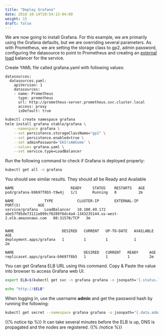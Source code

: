 ```yaml
---
title: "Deploy Grafana"
date: 2018-10-14T20:54:13-04:00
weight: 15
draft: false
---
```


We are now going to install Grafana. For this example, we are primarily using the Grafana defaults,
but we are overriding several parameters. As with Prometheus, we are setting the storage class
to gp2, admin password, configuring the datasource to point to Prometheus and creating an
[external load](https://kubernetes.io/docs/tasks/access-application-cluster/create-external-load-balancer/)
balancer for the service.

Create YAML file called grafana.yaml with following values:

```
datasources:
  datasources.yaml:
    apiVersion: 1
    datasources:
    - name: Prometheus
      type: prometheus
      url: http://prometheus-server.prometheus.svc.cluster.local
      access: proxy
      isDefault: true
```

```bash
kubectl create namespace grafana
helm install grafana stable/grafana \
    --namespace grafana \
    --set persistence.storageClassName="gp2" \
    --set persistence.enabled=true \
    --set adminPassword='EKS!sAWSome' \
    --values grafana.yaml \
    --set service.type=LoadBalancer
```

Run the following command to check if Grafana is deployed properly:

```bash
kubectl get all -n grafana
```

You should see similar results. They should all be Ready and Available

```text
NAME                          READY     STATUS    RESTARTS   AGE
pod/grafana-b9697f8b5-t9w4j   1/1       Running   0          2m

NAME              TYPE           CLUSTER-IP       EXTERNAL-IP                                                               PORT(S)        AGE
service/grafana   LoadBalancer   10.100.49.172   abe57f85de73111e899cf0289f6dc4a4-1343235144.us-west-2.elb.amazonaws.com   80:31570/TCP   3m


NAME                      DESIRED   CURRENT   UP-TO-DATE   AVAILABLE   AGE
deployment.apps/grafana   1         1         1            1           2m

NAME                                DESIRED   CURRENT   READY     AGE
replicaset.apps/grafana-b9697f8b5   1         1         1         2m
```

You can get Grafana ELB URL using this command. Copy & Paste the value into browser to access Grafana web UI.

```bash
export ELB=$(kubectl get svc -n grafana grafana -o jsonpath='{.status.loadBalancer.ingress[0].hostname}')

echo "http://$ELB"
```

When logging in, use the username **admin** and get the password hash by running the following:

```bash
kubectl get secret --namespace grafana grafana -o jsonpath="{.data.admin-password}" | base64 --decode ; echo
```

{{% notice tip %}}
It can take several minutes before the ELB is up, DNS is propagated and the nodes are registered.
{{% /notice %}}
